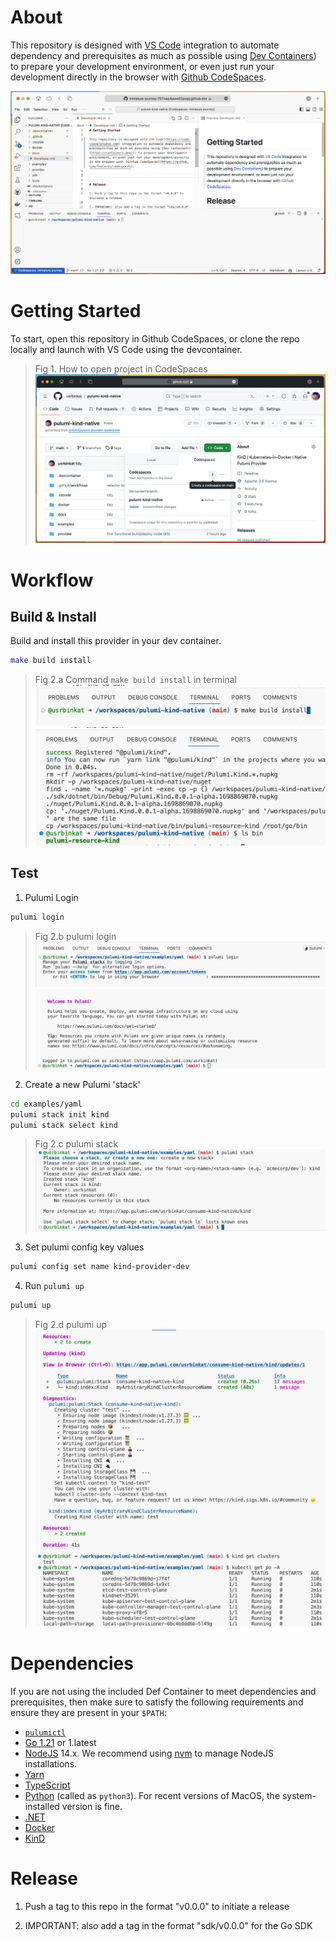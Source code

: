 # About

This repository is designed with [VS Code](https://code.visualstudio.com) integration to automate dependency and prerequisites as much as possible using [Dev Containers](https://containers.dev/)) to prepare your development environment, or even just run your development directly in the browser with [Github CodeSpaces](https://github.com/features/codespaces).

![CodeSpaces Screenshot](./assets/codespaces.png)

# Getting Started

To start, open this repository in Github CodeSpaces, or clone the repo locally and launch with VS Code using the devcontainer.

> Fig 1. How to open project in CodeSpaces
![How to open repository in CodeSpaces](./assets/gh-open-codespaces.png)

# Workflow

## Build & Install

Build and install this provider in your dev container.

```bash
make build install
```

> Fig 2.a Command `make build install` in terminal
![command: make build install](./assets/make-build-install.png)
![command complete: make build install](./assets/make-build-install-complete.png)

## Test

1. Pulumi Login

```bash
pulumi login
```

> Fig 2.b pulumi login
![Pulumi login](./assets/pulumi-login.png)
![Pulumi login complete](./assets/pulumi-login-complete.png)

2. Create a new Pulumi 'stack'

```bash
cd examples/yaml
pulumi stack init kind
pulumi stack select kind
```

> Fig 2.c pulumi stack
![pulumi stack](./assets/pulumi-stack.png)

3. Set pulumi config key values

```bash
pulumi config set name kind-provider-dev
```

4. Run `pulumi up`

```bash
pulumi up
```

> Fig 2.d pulumi up
![pulumi up](./assets/pulumi-up.png)

# Dependencies

If you are not using the included Def Container to meet dependencies and prerequisites, then make sure to satisfy the following requirements and ensure they are present in your `$PATH`:

* [`pulumictl`](https://github.com/pulumi/pulumictl#installation)
* [Go 1.21](https://golang.org/dl/) or 1.latest
* [NodeJS](https://nodejs.org/en/) 14.x.  We recommend using [nvm](https://github.com/nvm-sh/nvm) to manage NodeJS installations.
* [Yarn](https://yarnpkg.com/)
* [TypeScript](https://www.typescriptlang.org/)
* [Python](https://www.python.org/downloads/) (called as `python3`).  For recent versions of MacOS, the system-installed version is fine.
* [.NET](https://dotnet.microsoft.com/download)
* [Docker]()
* [KinD]()

# Release

1. Push a tag to this repo in the format "v0.0.0" to initiate a release

1. IMPORTANT: also add a tag in the format "sdk/v0.0.0" for the Go SDK
